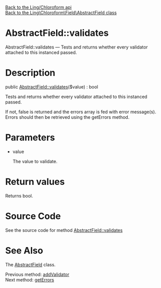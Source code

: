 [Back to the Ling/Chloroform api](https://github.com/lingtalfi/Chloroform/blob/master/doc/api/Ling/Chloroform.md)<br>
[Back to the Ling\Chloroform\Field\AbstractField class](https://github.com/lingtalfi/Chloroform/blob/master/doc/api/Ling/Chloroform/Field/AbstractField.md)


AbstractField::validates
================



AbstractField::validates — Tests and returns whether every validator attached to this instanced passed.




Description
================


public [AbstractField::validates](https://github.com/lingtalfi/Chloroform/blob/master/doc/api/Ling/Chloroform/Field/AbstractField/validates.md)($value) : bool




Tests and returns whether every validator attached to this instanced passed.

If not, false is returned and the errors array is fed with error message(s).
Errors should then be retrieved using the getErrors method.




Parameters
================


- value

    The value to validate.


Return values
================

Returns bool.








Source Code
===========
See the source code for method [AbstractField::validates](https://github.com/lingtalfi/Chloroform/blob/master/Field/AbstractField.php#L167-L190)


See Also
================

The [AbstractField](https://github.com/lingtalfi/Chloroform/blob/master/doc/api/Ling/Chloroform/Field/AbstractField.md) class.

Previous method: [addValidator](https://github.com/lingtalfi/Chloroform/blob/master/doc/api/Ling/Chloroform/Field/AbstractField/addValidator.md)<br>Next method: [getErrors](https://github.com/lingtalfi/Chloroform/blob/master/doc/api/Ling/Chloroform/Field/AbstractField/getErrors.md)<br>

